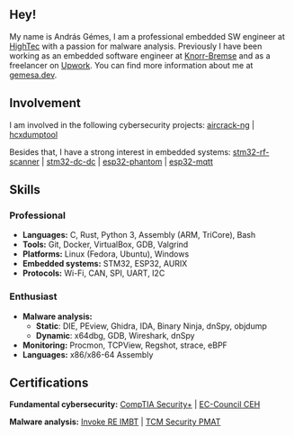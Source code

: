 ## Hey!

My name is András Gémes, I am a professional embedded SW engineer at [HighTec](https://hightec-rt.com/en/) with a passion for malware analysis. Previously I have been working as an embedded software engineer at [Knorr-Bremse](https://www.knorr-bremse.com/en/) and as a freelancer on [Upwork](https://www.upwork.com/). You can find more information about me at [gemesa.dev](https://gemesa.dev).

## Involvement

I am involved in the following cybersecurity projects: [aircrack-ng](https://github.com/aircrack-ng/aircrack-ng) | [hcxdumptool](https://github.com/ZerBea/hcxdumptool)

Besides that, I have a strong interest in embedded systems: [stm32-rf-scanner](https://github.com/gemesa/stm32-rf-scanner) | [stm32-dc-dc](https://github.com/gemesa/stm32-dc-dc) | [esp32-phantom](https://github.com/gemesa/esp32-phantom) | [esp32-mqtt](https://github.com/gemesa/esp32-mqtt)

## Skills

### Professional

- **Languages:** C, Rust, Python 3, Assembly (ARM, TriCore), Bash
- **Tools:** Git, Docker, VirtualBox, GDB, Valgrind
- **Platforms:** Linux (Fedora, Ubuntu), Windows
- **Embedded systems:** STM32, ESP32, AURIX
- **Protocols:** Wi-Fi, CAN, SPI, UART, I2C

### Enthusiast

- **Malware analysis:**
  - **Static**: DIE, PEview, Ghidra, IDA, Binary Ninja, dnSpy, objdump
  - **Dynamic**: x64dbg, GDB, Wireshark, dnSpy
- **Monitoring:** Procmon, TCPView, Regshot, strace, eBPF
- **Languages:** x86/x86-64 Assembly

## Certifications

**Fundamental cybersecurity:** [CompTIA Security+](./rsc/CompTIA%20Security+%20ce%20certificate.pdf) | [EC-Council CEH](./rsc/ECC-CEH-Certificate.pdf)

**Malware analysis:** [Invoke RE IMBT](./rsc/certificate-introduction-to-malware-binary-triage-659810f22df9c925d6089fcb.pdf) | [TCM Security PMAT](./rsc/certificate-of-completion-for-practical-malware-analysis-triage.pdf)
